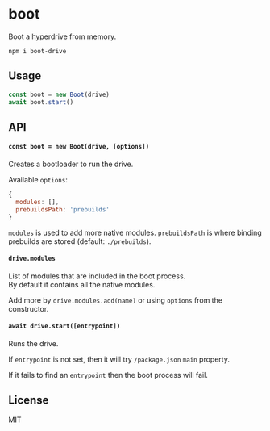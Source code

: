 # boot

Boot a hyperdrive from memory.

```
npm i boot-drive
```

## Usage
```js
const boot = new Boot(drive)
await boot.start()
```

## API

#### `const boot = new Boot(drive, [options])`

Creates a bootloader to run the drive.

Available `options`:
```js
{
  modules: [],
  prebuildsPath: 'prebuilds'
}
```

`modules` is used to add more native modules.
`prebuildsPath` is where binding prebuilds are stored (default: `./prebuilds`).

#### `drive.modules`

List of modules that are included in the boot process.\
By default it contains all the native modules.

Add more by `drive.modules.add(name)` or using `options` from the constructor.

#### `await drive.start([entrypoint])`

Runs the drive.

If `entrypoint` is not set, then it will try `/package.json` `main` property.

If it fails to find an `entrypoint` then the boot process will fail.

## License
MIT
